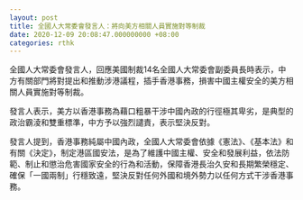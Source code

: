 ```yaml
---
layout: post
title: 全國人大常委會發言人：將向美方相關人員實施對等制裁
date: 2020-12-09 20:08:47.000000000 +08:00
categories: rthk
---
```


全國人大常委會發言人，回應美國制裁14名全國人大常委會副委員長時表示，中方有關部門將對提出和推動涉港議程，插手香港事務，損害中國主權安全的美方相關人員實施對等制裁。

發言人表示，美方以香港事務為藉口粗暴干涉中國內政的行徑極其卑劣，是典型的政治霸淩和雙重標準，中方予以強烈譴責，表示堅決反對。

發言人提到，香港事務純屬中國內政，全國人大常委會依據《憲法》、《基本法》和有關《決定》，制定港區國安法，是為了維護中國主權、安全和發展利益，依法防範、制止和懲治危害國家安全的行為和活動，保障香港長治久安和長期繁榮穩定、確保「一國兩制」行穩致遠，堅決反對任何外國和境外勢力以任何方式干涉香港事務。
